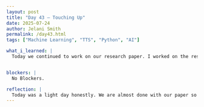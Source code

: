 ```yaml
---
layout: post
title: "Day 43 – Touching Up"
date: 2025-07-24
author: Jelani Smith
permalink: /day43.html
tags: ["Machine Learning", "TTS", "Python", "AI"]

what_i_learned: |
  Today we continued to work on our research paper. I worked on the results section some more and also worked on literature review. We had to find some more articles for sources also. After the research paper we tested our second model on it's accuracy but we still have to keep working on it. The model is at 40% accuracy so there's still improvement that needs to be done.


blockers: |
  No Blockers.

reflection: |
  Today was a light day honestly. We are almost done with our paper so that it can be ready to be published. The TTS model however is being annoying so hopefully we can figure it out so it's ready for the presentation.  
---
```





